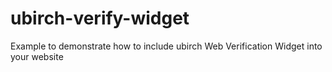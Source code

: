 # ubirch-verify-widget

Example to demonstrate how to include ubirch Web Verification Widget into your website
